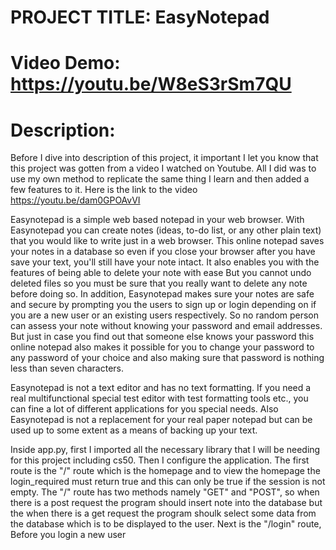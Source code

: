 # PROJECT TITLE: EasyNotepad

# Video Demo: <https://youtu.be/W8eS3rSm7QU>

# Description:

Before I dive into description of this project, it important I let you know that this project was gotten from a video I watched on Youtube. All I did was to use my own method to replicate the same thing I learn and then added a few features to it. Here is the link to the video <https://youtu.be/dam0GPOAvVI>

Easynotepad is a simple web based notepad in your web browser. With Easynotepad you can create notes (ideas, to-do list, or any other plain text) that you would like to write just in a web browser. This online notepad saves your notes in a database so even if you close your browser after you have save your text, you'll still have your note intact. It also enables you with the features of being able to delete your note with ease But you cannot undo deleted files so you must be sure that you really want to delete any note before doing so. In addition, Easynotepad makes sure your notes are safe and secure by prompting you the users to sign up or login depending on if you are a new user or an existing users respectively. So no random person can assess your note without knowing your password and email addresses. But just in case you find out that someone else knows your password this online notepad also makes it possible for you to change your password to any password of your choice and also making sure that password is nothing less than seven characters.

Easynotepad is not a text editor and has no text formatting. If you need a real multifunctional special test editor with test formatting tools etc., you can fine a lot of different applications for you special needs. Also Easynotepad is not a replacement for your real paper notepad but can be used up to some extent as a means of backing up your text.

 Inside app.py, first I imported all the necessary library that I will be needing for this project including cs50. Then I configure the application. The first route is the "/" route which is the homepage and to view the homepage the login_required must return true and this can only be true if the session is not empty. The "/" route has two methods namely "GET" and "POST", so when there is a post request the program should insert note into the database but the when there is a get request the program shoulk select some data from the database which is to be displayed to the user. Next is the "/login" route, Before you login a new user